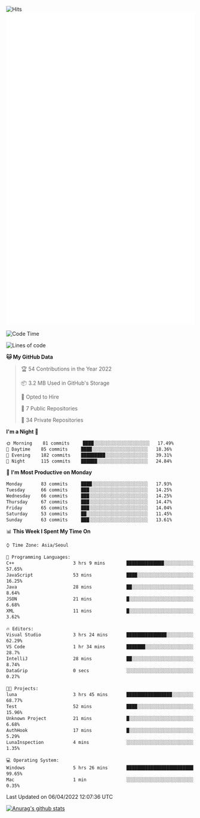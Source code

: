 ![Hits](https://hits.seeyoufarm.com/api/count/incr/badge.svg?url=https%3A%2F%2Fgithub.com%2Fkokose1234&count_bg=%2379C83D&title_bg=%23555555&icon=apple.svg&icon_color=%23E7E7E7&title=hits&edge_flat=false)
<br/>
![Metrics](https://github.com/kokose1234/kokose1234/blob/main/github-metrics.svg)

<!--START_SECTION:waka-->
![Code Time](http://img.shields.io/badge/Code%20Time-615%20hrs%209%20mins-blue)

![Lines of code](https://img.shields.io/badge/From%20Hello%20World%20I%27ve%20Written-2%20Million%20lines%20of%20code-blue)

**🐱 My GitHub Data** 

> 🏆 54 Contributions in the Year 2022
 > 
> 📦 3.2 MB Used in GitHub's Storage 
 > 
> 💼 Opted to Hire
 > 
> 📜 7 Public Repositories 
 > 
> 🔑 34 Private Repositories  
 > 
**I'm a Night 🦉** 

```text
🌞 Morning    81 commits     ████░░░░░░░░░░░░░░░░░░░░░   17.49% 
🌆 Daytime    85 commits     ████░░░░░░░░░░░░░░░░░░░░░   18.36% 
🌃 Evening    182 commits    █████████░░░░░░░░░░░░░░░░   39.31% 
🌙 Night      115 commits    ██████░░░░░░░░░░░░░░░░░░░   24.84%

```
📅 **I'm Most Productive on Monday** 

```text
Monday       83 commits     ████░░░░░░░░░░░░░░░░░░░░░   17.93% 
Tuesday      66 commits     ███░░░░░░░░░░░░░░░░░░░░░░   14.25% 
Wednesday    66 commits     ███░░░░░░░░░░░░░░░░░░░░░░   14.25% 
Thursday     67 commits     ███░░░░░░░░░░░░░░░░░░░░░░   14.47% 
Friday       65 commits     ███░░░░░░░░░░░░░░░░░░░░░░   14.04% 
Saturday     53 commits     ██░░░░░░░░░░░░░░░░░░░░░░░   11.45% 
Sunday       63 commits     ███░░░░░░░░░░░░░░░░░░░░░░   13.61%

```


📊 **This Week I Spent My Time On** 

```text
⌚︎ Time Zone: Asia/Seoul

💬 Programming Languages: 
C++                      3 hrs 9 mins        ██████████████░░░░░░░░░░░   57.65% 
JavaScript               53 mins             ████░░░░░░░░░░░░░░░░░░░░░   16.25% 
Java                     28 mins             ██░░░░░░░░░░░░░░░░░░░░░░░   8.64% 
JSON                     21 mins             █░░░░░░░░░░░░░░░░░░░░░░░░   6.68% 
XML                      11 mins             █░░░░░░░░░░░░░░░░░░░░░░░░   3.62%

🔥 Editors: 
Visual Studio            3 hrs 24 mins       ███████████████░░░░░░░░░░   62.29% 
VS Code                  1 hr 34 mins        ███████░░░░░░░░░░░░░░░░░░   28.7% 
IntelliJ                 28 mins             ██░░░░░░░░░░░░░░░░░░░░░░░   8.74% 
DataGrip                 0 secs              ░░░░░░░░░░░░░░░░░░░░░░░░░   0.27%

🐱‍💻 Projects: 
luna                     3 hrs 45 mins       █████████████████░░░░░░░░   68.77% 
Test                     52 mins             ████░░░░░░░░░░░░░░░░░░░░░   15.96% 
Unknown Project          21 mins             █░░░░░░░░░░░░░░░░░░░░░░░░   6.68% 
AuthHook                 17 mins             █░░░░░░░░░░░░░░░░░░░░░░░░   5.29% 
LunaInspection           4 mins              ░░░░░░░░░░░░░░░░░░░░░░░░░   1.35%

💻 Operating System: 
Windows                  5 hrs 26 mins       █████████████████████████   99.65% 
Mac                      1 min               ░░░░░░░░░░░░░░░░░░░░░░░░░   0.35%

```


 Last Updated on 06/04/2022 12:07:36 UTC
<!--END_SECTION:waka-->

[![Anurag's github stats](https://github-readme-stats.vercel.app/api?username=kokose1234&theme=dracula)](https://github.com/anuraghazra/github-readme-stats)



	
